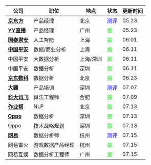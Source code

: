 |公司|职位|地点|状态|更新时间|
|----|----|----|----|----|
|**[京东方](http://campus.boe.com/)**|产品经理|北京|<font color=blue>测评</font>|05.23|
|**[YY直播](https://app.mokahr.com/apply/hjsd/48#/jobs?keyword=%E6%A0%A1%E6%8B%9B%E6%8F%90%E5%89%8D%E6%89%B9&page=1&_k=crueu7)**|产品经理|广州|<font color=gree>投</font>|05.23|
|**[国泰君安](https://hr.gtja.com/recruitment/index/intern)**|人工智能|上海|<font color=gree>投</font>|06.01|
|**[中国平安](https://campus.pingan.com/personalcenter/center)**|数据/商业分析|上海|<font color=gree>投</font>|06.11|
|中国平安|大数据分析|上海/深圳|<font color=gree>投</font>|06.11|
|中国平安|数据分析|深圳|<font color=gree>投</font>|06.11|
|**[京东数科](http://campus.jd.com/web/apply/myjob)**|数据分析|北京|<font color=gree>投</font>|06.23|
|**[大疆](https://we.dji.com/zh-CN/user)**|产品培训|深圳|<font color=blue>测评</font>|07.07|
|**[科大讯飞](https://www.nowcoder.com/profile/945633054/resume)**|算法工程师|合肥|<font color=gree>投</font>|07.09|
|**[作业帮](https://job.zuoyebang.com/xiaoyuan.html#/candidateHome/applications?_k=1h9q1v)**|NLP|北京|<font color=gree>投</font>|07.13|
|**[Oppo](http://oppo.zhaopin.com/jobs.html)**|数据分析|深圳|<font color=gree>投</font>|07.13|
|Oppo|技术战略规划|深圳|<font color=gree>投</font>|07.13|
|**[网易](https://campus.163.com/app/index)**|数据分析师|杭州|<font color=blue>测评</font>|07.15|
|网易雷火|游戏数据产品经理|杭州|<font color=gree>投</font>|07.15|
|网易互娱|数据分析工程师|广州|<font color=gree>投</font>|07.15|